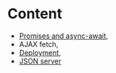 # Content
- [Promises and async-await](https://javascript.info/async-await),
- AJAX fetch,
- [Deployment](quick-deployment.md),
- [JSON server](jsonserver.md)